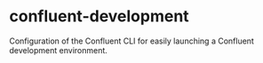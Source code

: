 # confluent-development
Configuration of the Confluent CLI for easily launching a Confluent development environment.
